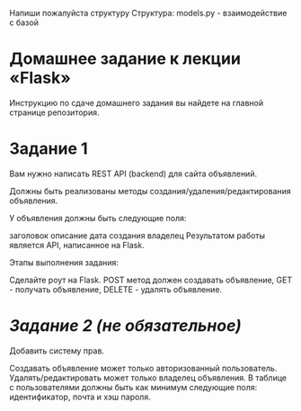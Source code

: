 Напиши пожалуйста структуру 
Структура: models.py - взаимодействие с базой

# **Домашнее задание к лекции «Flask»**

Инструкцию по сдаче домашнего задания вы найдете на главной странице репозитория.

# **Задание 1**

Вам нужно написать REST API (backend) для сайта объявлений.

Должны быть реализованы методы создания/удаления/редактирования объявления.

У объявления должны быть следующие поля:

заголовок
описание
дата создания
владелец
Результатом работы является API, написанное на Flask.

Этапы выполнения задания:

Сделайте роут на Flask.
POST метод должен создавать объявление, GET - получать объявление, DELETE - удалять объявление.

# ***Задание 2** *(не обязательное)**

Добавить систему прав.

Создавать объявление может только авторизованный пользователь. Удалять/редактировать может только владелец объявления. В таблице с пользователями должны быть как минимум следующие поля: идентификатор, почта и хэш пароля.
